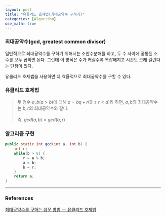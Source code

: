 ```yaml
---
layout: post
title: "유클리드 호제법(최대공약수 구하기)"
categories: [Algorithm]
use_math: true
---
```


### 최대공약수(gcd, greatest common divisor)
일반적으로 최대공약수를 구하기 위해서는 소인수분해를 하고, 두 수 사이에 공통된 소수를 모두 곱하면 된다. 그런데 이 방식은 수가 커질수록 복잡해지고 시간도 오래 걸린다는 단점이 있다. 

유클리드 호제법을 사용하면 더 효율적으로 최대공약수를 구할 수 있다.

### 유클리드 호제법
>두 정수 $a, b(a > b)$에 대해 $a = bq + r (0 \le r < a)$라 하면, $a, b$의 최대공약수는 $b, r$의 최대공약수와 같다.
<br><br>즉, $gcd(a, b) = gcd(b, r)$


### 알고리즘 구현

```java
public static int gcd(int a, int b) {
    int r;
    while(b > 0) {
        r = a % b;
        a = b;
        b = r;
    }
    return a;
}

```
---
### References

[최대공약수를 구하는 쉬운 방법 — 유클리드 호제법](https://medium.com/@joongi1978/algorithm-2-%EC%B5%9C%EB%8C%80%EA%B3%B5%EC%95%BD%EC%88%98%EB%A5%BC-%EA%B5%AC%ED%95%98%EB%8A%94-%EC%89%AC%EC%9A%B4-%EB%B0%A9%EB%B2%95-%EC%9C%A0%ED%81%B4%EB%A6%AC%EB%93%9C-%ED%98%B8%EC%A0%9C%EB%B2%95-6ea2fa81d114)